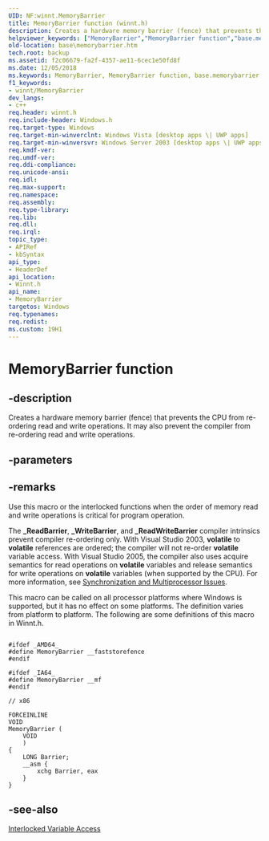 ```yaml
---
UID: NF:winnt.MemoryBarrier
title: MemoryBarrier function (winnt.h)
description: Creates a hardware memory barrier (fence) that prevents the CPU from re-ordering read and write operations. It may also prevent the compiler from re-ordering read and write operations.
helpviewer_keywords: ["MemoryBarrier","MemoryBarrier function","base.memorybarrier","winnt/MemoryBarrier"]
old-location: base\memorybarrier.htm
tech.root: backup
ms.assetid: f2c06679-fa2f-4357-ae11-6cec1e50fd8f
ms.date: 12/05/2018
ms.keywords: MemoryBarrier, MemoryBarrier function, base.memorybarrier, winnt/MemoryBarrier
f1_keywords:
- winnt/MemoryBarrier
dev_langs:
- c++
req.header: winnt.h
req.include-header: Windows.h
req.target-type: Windows
req.target-min-winverclnt: Windows Vista [desktop apps \| UWP apps]
req.target-min-winversvr: Windows Server 2003 [desktop apps \| UWP apps]
req.kmdf-ver: 
req.umdf-ver: 
req.ddi-compliance: 
req.unicode-ansi: 
req.idl: 
req.max-support: 
req.namespace: 
req.assembly: 
req.type-library: 
req.lib: 
req.dll: 
req.irql: 
topic_type:
- APIRef
- kbSyntax
api_type:
- HeaderDef
api_location:
- Winnt.h
api_name:
- MemoryBarrier
targetos: Windows
req.typenames: 
req.redist: 
ms.custom: 19H1
---
```


# MemoryBarrier function


## -description


Creates a hardware memory barrier (fence) that prevents the CPU from re-ordering read and write operations. It may also prevent the compiler from re-ordering read and write operations.


## -parameters






## -remarks



Use this macro or the interlocked functions when the order of memory read and write operations is critical for program operation.

The <b>_ReadBarrier</b>, <b>_WriteBarrier</b>, and <b>_ReadWriteBarrier</b> compiler intrinsics prevent compiler re-ordering only. With Visual Studio 2003, <b>volatile</b> to <b>volatile</b> references are ordered; the compiler will not re-order <b>volatile</b> variable access. With Visual Studio 2005, the compiler also uses acquire semantics for read operations on <b>volatile</b> variables and release semantics for write operations on <b>volatile</b> variables (when supported by the CPU). For more information, see <a href="https://docs.microsoft.com/windows/desktop/Sync/synchronization-and-multiprocessor-issues">Synchronization and Multiprocessor Issues</a>.

This macro can be called on all processor platforms where Windows is supported, but it  has no effect on some platforms. The definition varies from platform to platform. The following are some definitions of this macro in Winnt.h.

<pre class="syntax" xml:space="preserve"><code>
#ifdef _AMD64_
#define MemoryBarrier __faststorefence
#endif

#ifdef _IA64_
#define MemoryBarrier __mf
#endif

// x86

FORCEINLINE
VOID
MemoryBarrier (
    VOID
    )
{
    LONG Barrier;
    __asm {
        xchg Barrier, eax
    }
}</code></pre>



## -see-also




<a href="https://docs.microsoft.com/windows/desktop/Sync/interlocked-variable-access">Interlocked Variable Access</a>
 

 

